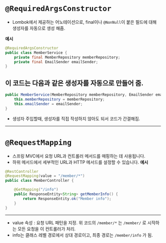 # `@RequiredArgsConstructor`
- Lombok에서 제공하는 어노테이션으로, final이나 `@NonNull`이 붙은 필드에 대해 생성자를 자동으로 생성 해줌.

**예시**
```java
@RequiredArgsConstructor
public class MemberService {
    private final MemberRepository memberRepository;
    private final EmailSender emailSender;
}
```

이 코드는 다음과 같은 생성자를 자동으로 만들어 줌.
---

```java
public MemberService(MemberRepository memberRepository, EmailSender emailSender) {
    this.memberRepository = memberRepository;
    this.emailSender = emailSender;
}
```
- 생성자 주입할때, 생성자를 직접 작성하지 않아도 되서 코드가 간결해짐.

---

# `@RequestMapping`
- 스프링 MVC에서 요청 URL과 컨트롤러 메서드를 매핑하는 데 사용됩니다.
- 하위 메서드에서 세부적인 URL과 HTTP 메서드를 설정할 수 있습니다.
**예시**
```java
@RestController
@RequestMapping(value = "/member/*")
public class MemberController {

    @GetMapping("/info")
    public ResponseEntity<String> getMemberInfo() {
        return ResponseEntity.ok("Member info");
    }
}
```
---
- value 속성 : 요청 URL 패턴을 지정. 위 코드의 `/member/*` 는 `/member/` 로 시작하는 모든 요청을 이 컨트롤러가 처리.
- info는 클래스 레벨 경로에서 상대 경로이고, 최종 경로는 `/member/info` 가 됨.

